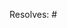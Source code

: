 <!-- Please use a descriptive title for your PR, it will be included in our changelog -->

Resolves: # <!-- Did you solve an open GitHub issue? Put the number here so we mark it complete! -->

<!--
Please share with us what you've changed.
If you are adding a software recommendation, give us a link to its website or
source code.

If you are making changes that you have a conflict of interest with, please
disclose this as well:
Conflict of interest contributions involve contributing about yourself,
family, friends, clients, employers, or your financial and other relationships.
Any external relationship can trigger a conflict of interest.

That someone has a conflict of interest is a description of a situation,
NOT a judgement about that person's opinions, integrity, or good faith.

If you have a conflict of interest, you must disclose who is paying you for
this contribution, who the client is (if for example, you are being paid by
an advertising agency), and any other relevant affiliations.
-->
